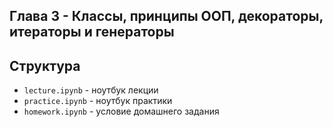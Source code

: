 ## Глава 3 - Классы, принципы ООП, декораторы, итераторы и генераторы
## Структура
- `lecture.ipynb` - ноутбук лекции
- `practice.ipynb` - ноутбук практики
- `homework.ipynb` - условие домашнего задания
